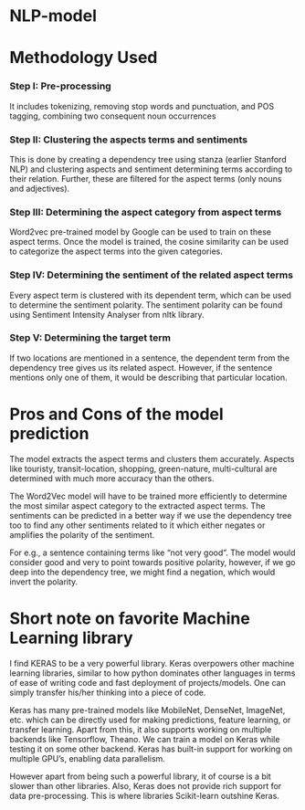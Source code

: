 # NLP-model

# Methodology Used
### Step I: Pre-processing
It includes tokenizing, removing stop words and punctuation, and POS tagging, combining two consequent noun occurrences
### Step II: Clustering the aspects terms and sentiments
This is done by creating a dependency tree using stanza (earlier Stanford NLP) and clustering aspects and sentiment determining terms according to their relation. Further, these are filtered for the aspect terms (only nouns and adjectives).
### Step III: Determining the aspect category from aspect terms
Word2vec pre-trained model by Google can be used to train on these aspect terms. Once the model is trained, the cosine similarity can be used to categorize the aspect terms into the given categories.
### Step IV: Determining the sentiment of the related aspect terms
Every aspect term is clustered with its dependent term, which can be used to determine the sentiment polarity. The sentiment polarity can be found using Sentiment Intensity Analyser from nltk library.
### Step V: Determining the target term
If two locations are mentioned in a sentence, the dependent term from the dependency tree gives us its related aspect. However, if the sentence mentions only one of them, it would be describing that particular location.
 
# Pros and Cons of the model prediction
The model extracts the aspect terms and clusters them accurately. Aspects like touristy, transit-location, shopping, green-nature, multi-cultural are determined with much more accuracy than the others.

The Word2Vec model will have to be trained more efficiently to determine the most similar aspect category to the extracted aspect terms.
The sentiments can be predicted in a better way if we use the dependency tree too to find any other sentiments related to it which either negates or amplifies the polarity of the sentiment.

For e.g., a sentence containing terms like “not very good”. The model would consider good and very to point towards positive polarity, however, if we go deep into the dependency tree, we might find a negation, which would invert the polarity.


# Short note on favorite Machine Learning library
I find KERAS to be a very powerful library. Keras overpowers other machine learning libraries, similar to how python dominates other languages in terms of ease of writing code and fast deployment of projects/models. One can simply transfer his/her thinking into a piece of code.

Keras has many pre-trained models like MobileNet, DenseNet, ImageNet, etc. which can be directly used for making predictions, feature learning, or transfer learning.
Apart from this, it also supports working on multiple backends like Tensorflow, Theano. We can train a model on Keras while testing it on some other backend. Keras has built-in support for working on multiple GPU’s, enabling data parallelism.

However apart from being such a powerful library, it of course is a bit slower than other libraries. Also, Keras does not provide rich support for data pre-processing. This is where libraries Scikit-learn outshine Keras.
 

